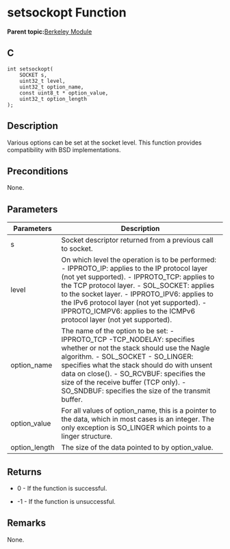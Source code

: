 # setsockopt Function

**Parent topic:**[Berkeley Module](GUID-5F35C98C-EC8E-40FF-9B62-3B31D508F820.md)

## C

```
int setsockopt(
    SOCKET s, 
    uint32_t level, 
    uint32_t option_name, 
    const uint8_t * option_value, 
    uint32_t option_length
);
```

## Description

Various options can be set at the socket level. This function provides compatibility with BSD implementations.

## Preconditions

None.

## Parameters

|Parameters|Description|
|----------|-----------|
|s|Socket descriptor returned from a previous call to socket.|
|level|On which level the operation is to be performed: - IPPROTO\_IP: applies to the IP protocol layer \(not yet supported\). - IPPROTO\_TCP: applies to the TCP protocol layer. - SOL\_SOCKET: applies to the socket layer. - IPPROTO\_IPV6: applies to the IPv6 protocol layer \(not yet supported\). - IPPROTO\_ICMPV6: applies to the ICMPv6 protocol layer \(not yet supported\).|
|option\_name|The name of the option to be set: -IPPROTO\_TCP -TCP\_NODELAY: specifies whether or not the stack should use the Nagle algorithm. - SOL\_SOCKET - SO\_LINGER: specifies what the stack should do with unsent data on close\(\). - SO\_RCVBUF: specifies the size of the receive buffer \(TCP only\). - SO\_SNDBUF: specifies the size of the transmit buffer.|
|option\_value|For all values of option\_name, this is a pointer to the data, which in most cases is an integer. The only exception is SO\_LINGER which points to a linger structure.|
|option\_length|The size of the data pointed to by option\_value.|

## Returns

-   0 - If the function is successful.

-   -1 - If the function is unsuccessful.


## Remarks

None.

